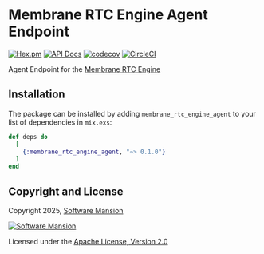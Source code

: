 # Membrane RTC Engine Agent Endpoint

[![Hex.pm](https://img.shields.io/hexpm/v/membrane_rtc_engine_agent.svg)](https://hex.pm/packages/membrane_rtc_engine_agent)
[![API Docs](https://img.shields.io/badge/api-docs-yellow.svg?style=flat)](https://hexdocs.pm/membrane_rtc_engine_agent)
[![codecov](https://codecov.io/gh/fishjam-cloud/membrane_rtc_engine/graph/badge.svg?token=ZPHQVR6WXB)](https://codecov.io/gh/fishjam-cloud/membrane_rtc_engine)
[![CircleCI](https://dl.circleci.com/status-badge/img/circleci/GYdMJX3ERMbXTmauvqgRKE/7B94kqtbCjtAfbnStg3PLn/tree/master.svg?style=svg)](https://dl.circleci.com/status-badge/redirect/circleci/GYdMJX3ERMbXTmauvqgRKE/7B94kqtbCjtAfbnStg3PLn/tree/master)

Agent Endpoint for the [Membrane RTC Engine](https://github.com/fishjam-cloud/membrane_rtc_engine)

## Installation

The package can be installed by adding `membrane_rtc_engine_agent` to your list of dependencies in `mix.exs`:

```elixir
def deps do
  [
    {:membrane_rtc_engine_agent, "~> 0.1.0"}
  ]
end
```

## Copyright and License

Copyright 2025, [Software Mansion](https://swmansion.com/?utm_source=git&utm_medium=readme&utm_campaign=membrane_rtc_engine)

[![Software Mansion](https://logo.swmansion.com/logo?color=white&variant=desktop&width=200&tag=membrane-github)](https://swmansion.com/?utm_source=git&utm_medium=readme&utm_campaign=membrane_rtc_engine)

Licensed under the [Apache License, Version 2.0](LICENSE)
